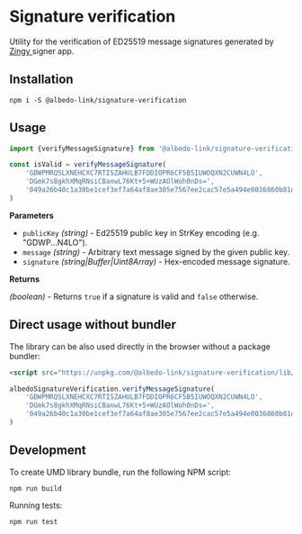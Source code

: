 # Signature verification

Utility for the verification of ED25519 message signatures generated by 
[Zingy ](https://github.com/stellar-expert/albedo) signer app.    

## Installation

```
npm i -S @albedo-link/signature-verification
```

## Usage

```js
import {verifyMessageSignature} from '@albedo-link/signature-verification'

const isValid = verifyMessageSignature(
    'GDWPMRQSLXNEHCXC7RTISZAHULB7FDDIOPR6CF5B5IUWOQXN2CUWN4LO',
    'DGmk7s8gkhXMqRNsiCBanwL76Kt+5+WUzAOlWoh0nDs=',
    '049a26b40c1a30be1cef3ef7a64af8ae305e7567ee2cac57e5a494e0036860b81dc417c005e4f4dff6ad6bc52f56f0e61e9d084c2718638bc4f78130fc14d20e'
)
```

**Parameters**

- `publicKey` *(string)* - Ed25519 public key in StrKey encoding (e.g. "GDWP...N4LO").
- `message` *(string)* - Arbitrary text message signed by the given public key.
- `signature` *(string|Buffer|Uint8Array)* - Hex-encoded message signature.

**Returns**

*(boolean)* - Returns `true` if a signature is valid and `false` otherwise.

## Direct usage without bundler

The library can be also used directly in the browser without a package bundler:

```html
<script src="https://unpkg.com/@albedo-link/signature-verification/lib/albedo.signature.verification.js"></script>
```

```js
albedoSignatureVerification.verifyMessageSignature(
    'GDWPMRQSLXNEHCXC7RTISZAHULB7FDDIOPR6CF5B5IUWOQXN2CUWN4LO',
    'DGmk7s8gkhXMqRNsiCBanwL76Kt+5+WUzAOlWoh0nDs=',
    '049a26b40c1a30be1cef3ef7a64af8ae305e7567ee2cac57e5a494e0036860b81dc417c005e4f4dff6ad6bc52f56f0e61e9d084c2718638bc4f78130fc14d20e'
)
```

## Development

To create UMD library bundle, run the following NPM script:

```
npm run build
```

Running tests:

```
npm run test
```
